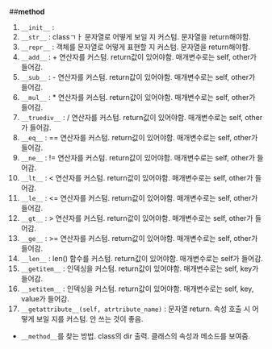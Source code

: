 ##__method__
1. `__init__` :
2. `__str__` : classㄱㅏ 문자열로 어떻게 보일 지 커스텀. 문자열을 return해야함.
3. `__repr__` : 객체를 문자열로 어떻게 표현할 지 커스텀. 문자열을 return해야함.
4. `__add__` : + 연산자를 커스텀. return값이 있어야함. 매개변수로는 self, other가 들어감.
5. `__sub__` : - 연산자를 커스텀. return값이 있어야함. 매개변수로는 self, other가 들어감.
6. `__mul__` : * 연산자를 커스텀. return값이 있어야함. 매개변수로는 self, other가 들어감.
7. `__truediv__` : / 연산자를 커스텀. return값이 있어야함. 매개변수로는 self, other가 들어감.
8. `__eq__` : == 연산자를 커스텀. return값이 있어야함. 매개변수로는 self, other가 들어감.
9. `__ne__` : != 연산자를 커스텀. return값이 있어야함. 매개변수로는 self, other가 들어감.
10. `__lt__` : < 연산자를 커스텀. return값이 있어야함. 매개변수로는 self, other가 들어감.
11. `__le__` : <= 연산자를 커스텀. return값이 있어야함. 매개변수로는 self, other가 들어감.
12. `__gt__` : > 연산자를 커스텀. return값이 있어야함. 매개변수로는 self, other가 들어감.
13. `__ge__` : >= 연산자를 커스텀. return값이 있어야함. 매개변수로는 self, other가 들어감.
14. `__len__` : len() 함수를 커스텀. return값이 있어야함. 매개변수로는 self가 들어감.
15. `__getitem__` : 인덱싱을 커스텀. return값이 있어야함. 매개변수로는 self, key가 들어감.
16. `__setitem__` : 인덱싱을 커스텀. return값이 있어야함. 매개변수로는 self, key, value가 들어감.
17. `__getattribute__(self, atrtribute_name)` : 문자열 return. 속성 호출 시 어떻게 보일 지를 커스텀. 안 쓰는 것이 좋음.

- `__method__`를 찾는 방법. class의 dir 출력. 클래스의 속성과 메소드를 보여줌.
